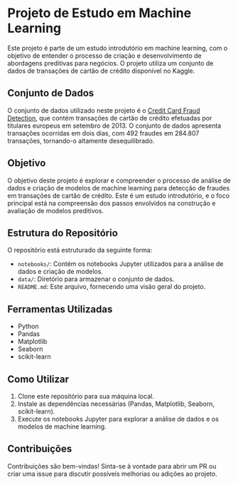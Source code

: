 # Projeto de Estudo em Machine Learning

Este projeto é parte de um estudo introdutório em machine learning, com o objetivo de entender o processo de criação e desenvolvimento de abordagens preditivas para negócios. O projeto utiliza um conjunto de dados de transações de cartão de crédito disponível no Kaggle.

## Conjunto de Dados

O conjunto de dados utilizado neste projeto é o [Credit Card Fraud Detection](https://www.kaggle.com/mlg-ulb/creditcardfraud), que contém transações de cartão de crédito efetuadas por titulares europeus em setembro de 2013. O conjunto de dados apresenta transações ocorridas em dois dias, com 492 fraudes em 284.807 transações, tornando-o altamente desequilibrado.

## Objetivo

O objetivo deste projeto é explorar e compreender o processo de análise de dados e criação de modelos de machine learning para detecção de fraudes em transações de cartão de crédito. Este é um estudo introdutório, e o foco principal está na compreensão dos passos envolvidos na construção e avaliação de modelos preditivos.

## Estrutura do Repositório

O repositório está estruturado da seguinte forma:

- `notebooks/`: Contém os notebooks Jupyter utilizados para a análise de dados e criação de modelos.
- `data/`: Diretório para armazenar o conjunto de dados.
- `README.md`: Este arquivo, fornecendo uma visão geral do projeto.

## Ferramentas Utilizadas

- Python
- Pandas
- Matplotlib
- Seaborn
- scikit-learn

## Como Utilizar

1. Clone este repositório para sua máquina local.
2. Instale as dependências necessárias (Pandas, Matplotlib, Seaborn, scikit-learn).
3. Execute os notebooks Jupyter para explorar a análise de dados e os modelos de machine learning.

## Contribuições

Contribuições são bem-vindas! Sinta-se à vontade para abrir um PR ou criar uma issue para discutir possíveis melhorias ou adições ao projeto.

